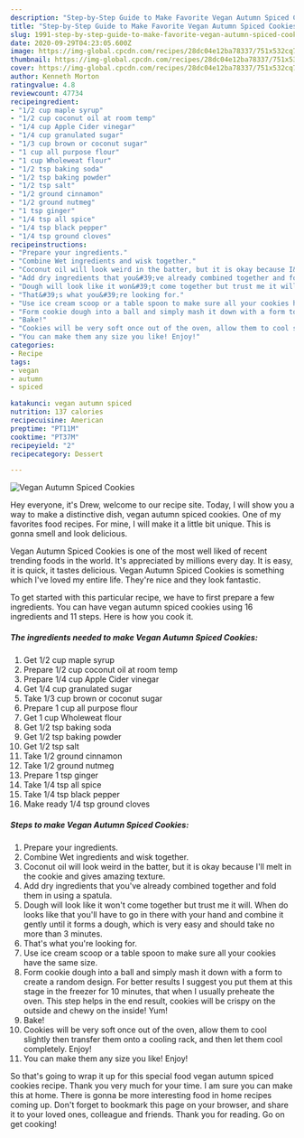```yaml
---
description: "Step-by-Step Guide to Make Favorite Vegan Autumn Spiced Cookies"
title: "Step-by-Step Guide to Make Favorite Vegan Autumn Spiced Cookies"
slug: 1991-step-by-step-guide-to-make-favorite-vegan-autumn-spiced-cookies
date: 2020-09-29T04:23:05.600Z
image: https://img-global.cpcdn.com/recipes/28dc04e12ba78337/751x532cq70/vegan-autumn-spiced-cookies-recipe-main-photo.jpg
thumbnail: https://img-global.cpcdn.com/recipes/28dc04e12ba78337/751x532cq70/vegan-autumn-spiced-cookies-recipe-main-photo.jpg
cover: https://img-global.cpcdn.com/recipes/28dc04e12ba78337/751x532cq70/vegan-autumn-spiced-cookies-recipe-main-photo.jpg
author: Kenneth Morton
ratingvalue: 4.8
reviewcount: 47734
recipeingredient:
- "1/2 cup maple syrup"
- "1/2 cup coconut oil at room temp"
- "1/4 cup Apple Cider vinegar"
- "1/4 cup granulated sugar"
- "1/3 cup brown or coconut sugar"
- "1 cup all purpose flour"
- "1 cup Wholeweat flour"
- "1/2 tsp baking soda"
- "1/2 tsp baking powder"
- "1/2 tsp salt"
- "1/2 ground cinnamon"
- "1/2 ground nutmeg"
- "1 tsp ginger"
- "1/4 tsp all spice"
- "1/4 tsp black pepper"
- "1/4 tsp ground cloves"
recipeinstructions:
- "Prepare your ingredients."
- "Combine Wet ingredients and wisk together."
- "Coconut oil will look weird in the batter, but it is okay because I&#39;ll melt in the cookie and gives amazing texture."
- "Add dry ingredients that you&#39;ve already combined together and fold them in using a spatula."
- "Dough will look like it won&#39;t come together but trust me it will. When do looks like that you&#39;ll have to go in there with your hand and combine it gently until it forms a dough, which is very easy and should take no more than 3 minutes."
- "That&#39;s what you&#39;re looking for."
- "Use ice cream scoop or a table spoon to make sure all your cookies have the same size."
- "Form cookie dough into a ball and simply mash it down with a form to create a random design. For better results I suggest you put them at this stage in the freezer for 10 minutes, that when I usually preheate the oven. This step helps in the end result, cookies will be crispy on the outside and chewy on the inside! Yum!"
- "Bake!"
- "Cookies will be very soft once out of the oven, allow them to cool slightly then transfer them onto a cooling rack, and then let them cool completely. Enjoy!"
- "You can make them any size you like! Enjoy!"
categories:
- Recipe
tags:
- vegan
- autumn
- spiced

katakunci: vegan autumn spiced 
nutrition: 137 calories
recipecuisine: American
preptime: "PT11M"
cooktime: "PT37M"
recipeyield: "2"
recipecategory: Dessert

---
```



![Vegan Autumn Spiced Cookies](https://img-global.cpcdn.com/recipes/28dc04e12ba78337/751x532cq70/vegan-autumn-spiced-cookies-recipe-main-photo.jpg)

Hey everyone, it's Drew, welcome to our recipe site. Today, I will show you a way to make a distinctive dish, vegan autumn spiced cookies. One of my favorites food recipes. For mine, I will make it a little bit unique. This is gonna smell and look delicious.



Vegan Autumn Spiced Cookies is one of the most well liked of recent trending foods in the world. It's appreciated by millions every day. It is easy, it is quick, it tastes delicious. Vegan Autumn Spiced Cookies is something which I've loved my entire life. They're nice and they look fantastic.


To get started with this particular recipe, we have to first prepare a few ingredients. You can have vegan autumn spiced cookies using 16 ingredients and 11 steps. Here is how you cook it.

<!--inarticleads1-->

##### The ingredients needed to make Vegan Autumn Spiced Cookies:

1. Get 1/2 cup maple syrup
1. Prepare 1/2 cup coconut oil at room temp
1. Prepare 1/4 cup Apple Cider vinegar
1. Get 1/4 cup granulated sugar
1. Take 1/3 cup brown or coconut sugar
1. Prepare 1 cup all purpose flour
1. Get 1 cup Wholeweat flour
1. Get 1/2 tsp baking soda
1. Get 1/2 tsp baking powder
1. Get 1/2 tsp salt
1. Take 1/2 ground cinnamon
1. Take 1/2 ground nutmeg
1. Prepare 1 tsp ginger
1. Take 1/4 tsp all spice
1. Take 1/4 tsp black pepper
1. Make ready 1/4 tsp ground cloves




<!--inarticleads2-->

##### Steps to make Vegan Autumn Spiced Cookies:

1. Prepare your ingredients.
1. Combine Wet ingredients and wisk together.
1. Coconut oil will look weird in the batter, but it is okay because I&#39;ll melt in the cookie and gives amazing texture.
1. Add dry ingredients that you&#39;ve already combined together and fold them in using a spatula.
1. Dough will look like it won&#39;t come together but trust me it will. When do looks like that you&#39;ll have to go in there with your hand and combine it gently until it forms a dough, which is very easy and should take no more than 3 minutes.
1. That&#39;s what you&#39;re looking for.
1. Use ice cream scoop or a table spoon to make sure all your cookies have the same size.
1. Form cookie dough into a ball and simply mash it down with a form to create a random design. For better results I suggest you put them at this stage in the freezer for 10 minutes, that when I usually preheate the oven. This step helps in the end result, cookies will be crispy on the outside and chewy on the inside! Yum!
1. Bake!
1. Cookies will be very soft once out of the oven, allow them to cool slightly then transfer them onto a cooling rack, and then let them cool completely. Enjoy!
1. You can make them any size you like! Enjoy!




So that's going to wrap it up for this special food vegan autumn spiced cookies recipe. Thank you very much for your time. I am sure you can make this at home. There is gonna be more interesting food in home recipes coming up. Don't forget to bookmark this page on your browser, and share it to your loved ones, colleague and friends. Thank you for reading. Go on get cooking!
